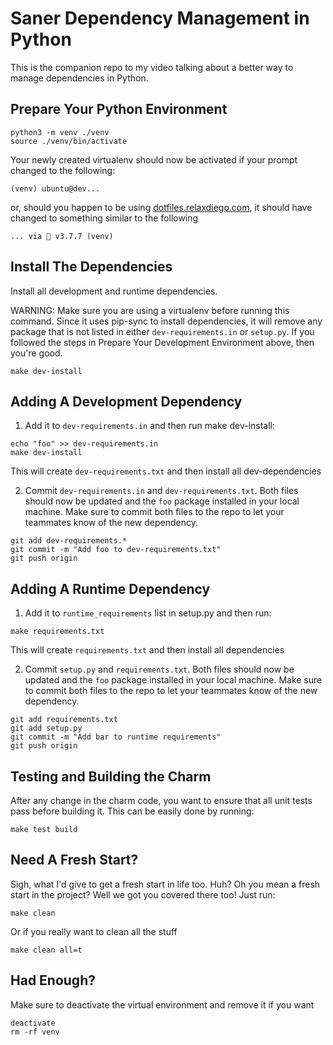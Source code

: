 # Saner Dependency Management in Python

This is the companion repo to my video talking about a better way to manage
dependencies in Python.


## Prepare Your Python Environment

```
python3 -m venv ./venv
source ./venv/bin/activate
```

Your newly created virtualenv should now be activated if your prompt changed
to the following:

```
(venv) ubuntu@dev...
```

or, should you happen to be using [dotfiles.relaxdiego.com](https://dotfiles.relaxdiego.com),
it should have changed to something similar to the following

```
... via 🐍 v3.7.7 (venv)
```

## Install The Dependencies

Install all development and runtime dependencies.

WARNING: Make sure you are using a virtualenv before running this command. Since it
         uses pip-sync to install dependencies, it will remove any package that is not
         listed in either `dev-requirements.in` or `setup.py`. If you followed the steps
         in Prepare Your Development Environment above, then you're good.

```
make dev-install
```


## Adding A Development Dependency

1. Add it to `dev-requirements.in` and then run make dev-install:

```
echo "foo" >> dev-requirements.in
make dev-install
```

This will create `dev-requirements.txt` and then install all dev-dependencies


2. Commit `dev-requirements.in` and `dev-requirements.txt`. Both
   files should now be updated and the `foo` package installed in your
   local machine. Make sure to commit both files to the repo to let your
   teammates know of the new dependency.

```
git add dev-requirements.*
git commit -m "Add foo to dev-requirements.txt"
git push origin
```


## Adding A Runtime Dependency

1. Add it to `runtime_requirements` list in setup.py and then run:

```
make requirements.txt
```

This will create `requirements.txt` and then install all dependencies


2. Commit `setup.py` and `requirements.txt`. Both
   files should now be updated and the `foo` package installed in your
   local machine. Make sure to commit both files to the repo to let your
   teammates know of the new dependency.

```
git add requirements.txt
git add setup.py
git commit -m "Add bar to runtime requirements"
git push origin
```


## Testing and Building the Charm

After any change in the charm code, you want to ensure that all unit tests
pass before building it. This can be easily done by running:

```
make test build
```


## Need A Fresh Start?

Sigh, what I'd give to get a fresh start in life too. Huh? Oh you mean a fresh start
in the project? Well we got you covered there too! Just run:

```
make clean
```

Or if you really want to clean all the stuff

```
make clean all=t
```


## Had Enough?

Make sure to deactivate the virtual environment and remove it if you want

```
deactivate
rm -rf venv
```

